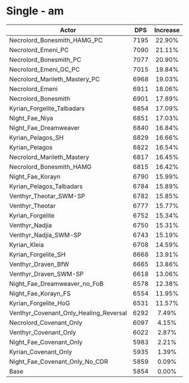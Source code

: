 # Single - am
| Actor | DPS | Increase |
|---|:---:|:---:|
|Necrolord_Bonesmith_HAMG_PC|7195|22.90%|
|Necrolord_Emeni_PC|7090|21.11%|
|Necrolord_Bonesmith_PC|7077|20.90%|
|Necrolord_Emeni_GC_PC|7015|19.84%|
|Necrolord_Marileth_Mastery_PC|6968|19.03%|
|Necrolord_Emeni|6911|18.06%|
|Necrolord_Bonesmith|6901|17.89%|
|Kyrian_Forgelite_Talbadars|6854|17.09%|
|Night_Fae_Niya|6851|17.03%|
|Night_Fae_Dreamweaver|6840|16.84%|
|Kyrian_Pelagos_SH|6829|16.66%|
|Kyrian_Pelagos|6822|16.54%|
|Necrolord_Marileth_Mastery|6817|16.45%|
|Necrolord_Bonesmith_HAMG|6815|16.42%|
|Night_Fae_Korayn|6790|15.99%|
|Kyrian_Pelagos_Talbadars|6784|15.89%|
|Venthyr_Theotar_SWM-SP|6782|15.85%|
|Venthyr_Theotar|6777|15.77%|
|Kyrian_Forgelite|6752|15.34%|
|Venthyr_Nadjia|6750|15.31%|
|Venthyr_Nadjia_SWM-SP|6743|15.19%|
|Kyrian_Kleia|6708|14.59%|
|Kyrian_Forgelite_SH|6668|13.91%|
|Venthyr_Draven_BfW|6665|13.86%|
|Venthyr_Draven_SWM-SP|6618|13.06%|
|Night_Fae_Dreamweaver_no_FoB|6578|12.38%|
|Night_Fae_Korayn_FS|6554|11.95%|
|Kyrian_Forgelite_HoG|6531|11.57%|
|Venthyr_Covenant_Only_Healing_Reversal|6292|7.49%|
|Necrolord_Covenant_Only|6097|4.15%|
|Venthyr_Covenant_Only|6022|2.87%|
|Night_Fae_Covenant_Only|5983|2.21%|
|Kyrian_Covenant_Only|5935|1.39%|
|Night_Fae_Covenant_Only_No_CDR|5859|0.09%|
|Base|5854|0.00%|

